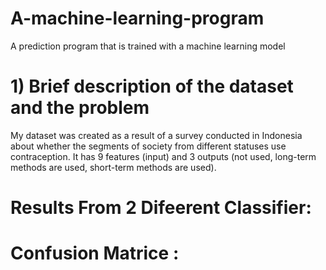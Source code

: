 # A-machine-learning-program
A prediction program that is trained with a machine learning model

# 1) Brief description of the dataset and the problem

My dataset was created as a result of a survey conducted in Indonesia about whether the segments of society from different statuses use contraception. It has 9 features (input)
and 3 outputs (not used, long-term methods are used, short-term methods are used).

# Results From 2 Difeerent Classifier: 

# Confusion Matrice : 


